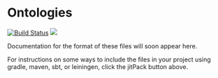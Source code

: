 # Ontologies

[![Build Status](https://travis-ci.org/WorldModelers/Ontologies.svg?branch=master)](https://travis-ci.org/WorldModelers/Ontologies)
[![](https://jitpack.io/v/WorldModelers/Ontologies.svg)](https://jitpack.io/#WorldModelers/Ontologies)

Documentation for the format of these files will soon appear here.

For instructions on some ways to include the files in your project using gradle, maven, sbt, or leiningen, click the jitPack button above.
